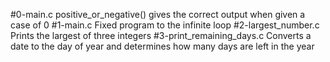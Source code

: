 #0-main.c
positive_or_negative() gives the correct output when given a case of 0
#1-main.c
Fixed program to the infinite loop
#2-largest_number.c
Prints the largest of three integers
#3-print_remaining_days.c
Converts a date to the day of year and determines how many days are left in the year
